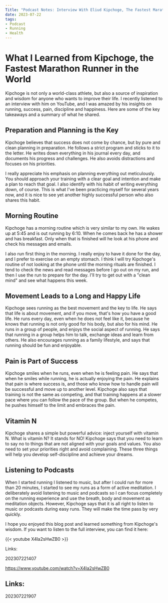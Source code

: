 ```yaml
---
Title: "Podcast Notes: Interview With Eliud Kipchoge, The Fastest Marathon Runner In The World"
date: 2023-07-22
tags:
- Podcast
- Running
- Health
---
```


# What I Learned from Kipchoge, the Fastest Marathon Runner in the World

Kipchoge is not only a world-class athlete, but also a source of inspiration and wisdom for anyone who wants to improve their life. I recently listened to an interview with him on YouTube, and I was amazed by his insights on running, success, pain, discipline and happiness. Here are some of the key takeaways and a summary of what he shared.

## Preparation and Planning is the Key

Kipchoge believes that success does not come by chance, but by pure and clean planning in preparation. He follows a strict program and sticks to it to the letter. He writes down everything in his journal every day, and documents his progress and challenges. He also avoids distractions and focuses on his priorities. 

I really appreciate his emphasis on planning everything out meticulously. You should approach your training with a clear goal and intention and make a plan to reach that goal. I also identify with his habit of writing everything down, of course. This is what I've been practicing myself for several years now, and it is nice to see yet another highly successful person who also shares this habit.

## Morning Routine

Kipchoge has a morning routine which is very similar to my own. He wakes up at 5:45 and is out running by 6:10. When he comes back he has a shower and has breakfast. Only when that is finished will he look at his phone and check his messages and emails. 

I also run first thing in the morning. I really enjoy to have it done for the day, and I prefer to exercise on an empty stomach. I think I will try Kipchoge's routine of not looking at the phone until the morning rituals are finished. I tend to check the news and read messages before I go out on my run, and then I use the run to prepare for the day. I'll try to get out with a "clean mind" and see what happens this week. 

## Movement Leads to a Long and Happy Life

Kipchoge sees running as the best movement and the key to life. He says that life is about movement, and if you move, that's how you have a good life. He runs every day, even when he does not feel like it, because he knows that running is not only good for his body, but also for his mind. He runs in a group of people, and enjoys the social aspect of running. He says that running in a group helps him to talk, exchange ideas and learn from others. He also encourages running as a family lifestyle, and says that running should be fun and enjoyable.

## Pain is Part of Success

Kipchoge smiles when he runs, even when he is feeling pain. He says that when he smiles while running, he is actually enjoying the pain. He explains that pain is where success is, and those who know how to handle pain will be successful and move up to another level. Kipchoge also says that training is not the same as competing, and that training happens at a slower pace where you can follow the pace of the group. But when he competes, he pushes himself to the limit and embraces the pain.

## Vitamin N

Kipchoge shares a simple but powerful advice: inject yourself with vitamin N. What is vitamin N? It stands for NO! Kipchoge says that you need to learn to say no to things that are not aligned with your goals and values. You also need to set your priorities right and avoid complaining. These three things will help you develop self-discipline and achieve your dreams.

## Listening to Podcasts

When I started running I listened to music, but after I could run for more than 20 minutes, I started to see my runs as a form of active meditation. I deliberately avoid listening to music and podcasts so I can focus completely on the running experience and use the breath, body and movement as meditation objects. However, Kipchoge says that it is all right to listen to music or podcasts during easy runs. They will make the time pass by very quickly.

I hope you enjoyed this blog post and learned something from Kipchoge's wisdom. If you want to listen to the full interview, you can find it here: 

{{< youtube X4la2sHwZB0 >}}

Links:

202307221407

https://www.youtube.com/watch?v=X4la2sHwZB0


## Links:

202307221907
